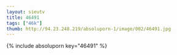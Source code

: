 ```yaml
--- 
layout: sieutv
title: 46491
tags: ["46k"]
thumb: http://94.23.248.219/absoluporn-1/image/002/46491.jpg
---
```

{% include absoluporn key="46491" %} 
